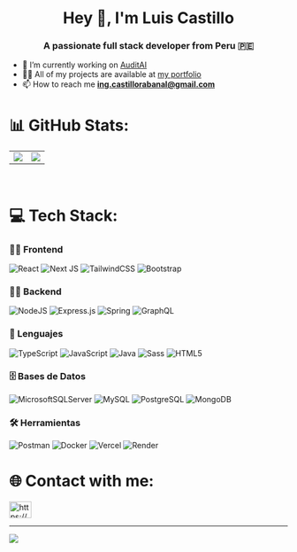 <h1 align="center">Hey 👋, I'm Luis Castillo</h1>
<h3 align="center">A passionate full stack developer from Peru 🇵🇪</h3>

- 🔭 I’m currently working on [AuditAI](https://github.com/luisjavcr10/front-audit-ai)
- 👨‍💻 All of my projects are available at [my portfolio](https://portfolio-luisc.vercel.app/)
- 📫 How to reach me **ing.castillorabanal@gmail.com**

# 📊 GitHub Stats:
<table>
  <tr>
    <td><img src="https://github-readme-stats.vercel.app/api?username=luisjavcr10&theme=dark&hide_border=false&include_all_commits=false&count_private=false" /></td>
    <td><img src="https://github-readme-stats.vercel.app/api/top-langs/?username=luisjavcr10&theme=dark&hide_border=false&include_all_commits=false&count_private=false&layout=compact" /></td>
  </tr>
</table>

<br/>

# 💻 Tech Stack:
### 🧑‍🎨 Frontend
![React](https://img.shields.io/badge/react-%2320232a.svg?style=for-the-badge&logo=react&logoColor=%2361DAFB)
![Next JS](https://img.shields.io/badge/Next-black?style=for-the-badge&logo=next.js&logoColor=white)
![TailwindCSS](https://img.shields.io/badge/tailwindcss-%2338B2AC.svg?style=for-the-badge&logo=tailwind-css&logoColor=white)
![Bootstrap](https://img.shields.io/badge/bootstrap-%23563D7C.svg?style=for-the-badge&logo=bootstrap&logoColor=white)
### 🧑‍💻 Backend
![NodeJS](https://img.shields.io/badge/node.js-6DA55F?style=for-the-badge&logo=node.js&logoColor=white)
![Express.js](https://img.shields.io/badge/express.js-%23404d59.svg?style=for-the-badge&logo=express&logoColor=%2361DAFB)
![Spring](https://img.shields.io/badge/spring-%236DB33F.svg?style=for-the-badge&logo=spring&logoColor=white)
![GraphQL](https://img.shields.io/badge/graphql-E10098?style=for-the-badge&logo=graphql&logoColor=white)
### 🧾 Lenguajes
![TypeScript](https://img.shields.io/badge/typescript-%23007ACC.svg?style=for-the-badge&logo=typescript&logoColor=white)
![JavaScript](https://img.shields.io/badge/javascript-%23323330.svg?style=for-the-badge&logo=javascript&logoColor=%23F7DF1E)
![Java](https://img.shields.io/badge/java-%23ED8B00.svg?style=for-the-badge&logo=openjdk&logoColor=white)
![Sass](https://img.shields.io/badge/Sass-hotpink.svg?style=for-the-badge&logo=sass&logoColor=white)
![HTML5](https://img.shields.io/badge/html5-%23E34F26.svg?style=for-the-badge&logo=html5&logoColor=white)
### 🗄️ Bases de Datos
![MicrosoftSQLServer](https://img.shields.io/badge/Microsoft%20SQL%20Server-CC2927?style=for-the-badge&logo=microsoft%20sql%20server&logoColor=white)
![MySQL](https://img.shields.io/badge/mysql-4479A1.svg?style=for-the-badge&logo=mysql&logoColor=white)
![PostgreSQL](https://img.shields.io/badge/postgresql-%23316192.svg?style=for-the-badge&logo=postgresql&logoColor=white)
![MongoDB](https://img.shields.io/badge/mongodb-%234ea94b.svg?style=for-the-badge&logo=mongodb&logoColor=white)
### 🛠️ Herramientas
![Postman](https://img.shields.io/badge/Postman-FF6C37?style=for-the-badge&logo=postman&logoColor=white)
![Docker](https://img.shields.io/badge/docker-%230db7ed.svg?style=for-the-badge&logo=docker&logoColor=white)
![Vercel](https://img.shields.io/badge/vercel-%23000000.svg?style=for-the-badge&logo=vercel&logoColor=white)
![Render](https://img.shields.io/badge/Render-%46E3B7.svg?style=for-the-badge&logo=render&logoColor=white)

# 🌐 Contact with me:
<p align="left">
<a href="https://linkedin.com/in/luisjaviercastillorabanal" target="blank"><img align="center" src="https://raw.githubusercontent.com/rahuldkjain/github-profile-readme-generator/master/src/images/icons/Social/linked-in-alt.svg" alt="https://www.linkedin.com/in/luisjaviercastillorabanal" height="30" width="40" /></a>
</p>

---
[![](https://visitcount.itsvg.in/api?id=luisjavcr10&icon=0&color=0)](https://visitcount.itsvg.in)

<!-- Proudly created with GPRM ( https://gprm.itsvg.in ) -->
